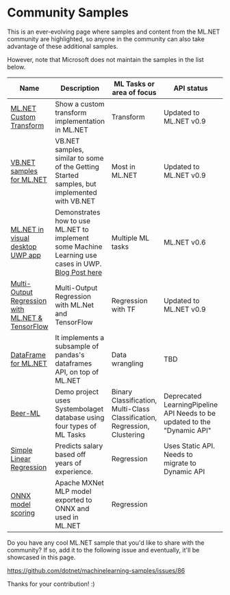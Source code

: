 # Community Samples

This is an ever-evolving page where samples and content from the ML.NET community are highlighted, so anyone in the community can also take advantage of these additional samples.

However, note that Microsoft does not maintain the samples in the list below.
 
| Name                                | Description                                                                                 | ML Tasks or area of focus                                                               | API status                                                               | Owner                       |
|-------------------------------------|---------------------------------------------------------------------------------------------|-----------------------------------------------------------------------------------------|--------------------------------------------------------------------------|-----------------------------|
| [ML.NET Custom Transform](https://github.com/endintiers/Unearth.Demo.MLCustomTransform)  | Show a custom transform implementation in ML.NET | Transform | Updated to ML.NET v0.9 | Kudos for endintiers |
| [VB.NET samples for ML.NET](https://github.com/Nukepayload2/machinelearning-samples/tree/master/samples/visualbasic)  | VB.NET samples, similar to some of the Getting Started samples, but implemented with VB.NET | Most in ML.NET | Updated to ML.NET v0.9 | Kudos for Nukepayload2      |
| [ML.NET in visual desktop UWP app](https://github.com/XamlBrewer/UWP-MachineLearning-Sample)  | Demonstrates how to use ML.NET to implement some Machine Learning use cases in UWP. [Blog Post here](https://xamlbrewer.wordpress.com/2019/01/25/machine-learning-with-ml-net-in-uwp-clustering/) | Multiple ML tasks | ML.NET v0.6 | Kudos for @diederikkrols  |
| [Multi-Output Regression with ML.NET & TensorFlow](https://github.com/zeahmed/DeepLearningWithMLdotNet/tree/master/NYCTaxiMultiOutputRegression)  | Multi-Output Regression with ML.Net and TensorFlow | Regression with TF | Updated to ML.NET v0.9 | Kudos for zeahmed |
| [DataFrame for ML.NET](https://github.com/xadupre/machinelearning_dataframe) | It implements a subsample of  pandas's dataframes API, on top of ML.NET                     | Data wrangling |   TBD   | Xavier Dupré xadupre [MSFT] |
| [Beer-ML](https://github.com/adrag239/beer-ml) | Demo project uses Systembolaget database using four types of ML Tasks                              | Binary Classification, Multi-Class Classification, Regression, Clustering                                                     | Deprecated LearningPipeline API Needs to be updated to the "Dynamic API"  | Alexander Dragunov adrag239 | 
| [Simple Linear Regression](https://github.com/jwood803/MLNetExamples/tree/master/MLNetExamples/SimpleRegression) | Predicts salary based off years of experience.  | Regression      | Uses Static API. Needs to migrate to Dynamic API  | Jon Wood, jwood803 | 
| [ONNX model scoring](https://github.com/cosmincatalin/mxnet-onnx-mlnet) | Apache MXNet MLP model exported to ONNX and used in ML.NET  | Regression      |   | Cosmin Catalin, cosmincatalin | 




Do you have any cool ML.NET sample that you'd like to share with the community?
If so, add it to the following issue and eventually, it'll be showcased in this page.

https://github.com/dotnet/machinelearning-samples/issues/86


Thanks for your contribution! :)
